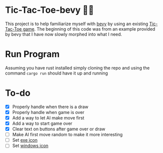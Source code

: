 # Tic-Tac-Toe-bevy 🦀🤖
This project is to help familiarize myself with [bevy](https://github.com/bevyengine/bevy) by using an existing [Tic-Tac-Toe game](https://github.com/LightHardt/Tic-Tac-Toe). The beginning of this code was from an example provided by bevy that I have now slowly morphed into what I need.

# Run Program
Assuming you have rust installed simply cloning the repo and using the command `cargo run` should have it up and running

# To-do
- [x] Properly handle when there is a draw
- [x] Properly handle when game is over
- [x] Add a way to let AI make move first
- [x] Add a way to start game over
- [x] Clear text on buttons after game over or draw
- [ ] Make AI first move random to make it more interesting
- [ ] Set [exe icon](https://bevy-cheatbook.github.io/platforms/windows.html#:~:text=The%20EXE%20icon%20can%20be%20set%20using%20a,Create%20a%20build.rs%20file%20in%20your%20project%20folder%3A)
- [ ] Set [windows icon](https://bevy-cheatbook.github.io/platforms/windows.html#:~:text=The%20EXE%20icon%20can%20be%20set%20using%20a,Create%20a%20build.rs%20file%20in%20your%20project%20folder%3A)
